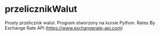 # przelicznikWalut
Prosty przelicznik walut. 
Program stworzony na kursie Python. 
Rates By Exchange Rate API (https://www.exchangerate-api.com)

